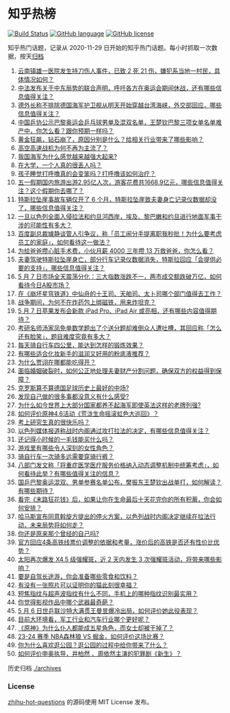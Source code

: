 # 知乎热榜
[![Build Status](https://github.com/ToWeLong/zhihu-hot-questions/workflows/CI/badge.svg)](https://github.com/ToWeLong/zhihu-hot-questions/actions)
[![GitHub language](https://img.shields.io/badge/language-golang-orange.svg)](https://golang.org/)
[![GitHub license](https://img.shields.io/github/license/ToWeLong/zhihu-hot-questions)](https://github.com/ToWeLong/zhihu-hot-questions/blob/main/LICENSE)

知乎热门话题，记录从 2020-11-29 日开始的知乎热门话题。每小时抓取一次数据，按天[归档](./archives)

<!-- BEGIN -->

1. [云南镇雄一医院发生持刀伤人事件，已致 2 死 21 伤，嫌犯系当地一村民，具体情况如何？](https://www.zhihu.com/question/655233854)
1. [中法发布关于中东局势的联合声明，呼吁各方在奥运会期间休战，还有哪些信息值得关注？](https://www.zhihu.com/question/655221347)
1. [德外长称不排除德国海军护卫舰从明天开始穿越台湾海峡，外交部回应，哪些信息值得关注？](https://www.zhihu.com/question/655218058)
1. [中国乒协公示巴黎奥运会乒乓球男单及混双名单，王楚钦巴黎三项女单名单难产中，你怎么看？跟你预期一样吗？](https://www.zhihu.com/question/655208081)
1. [黄金狂飙，钻石崩了，原因分别是什么？给相关行业带来了哪些影响？](https://www.zhihu.com/question/655199129)
1. [高空高速战机为何不再为主流了？](https://www.zhihu.com/question/49222927)
1. [我国海军为什么感觉越来越强大起来?](https://www.zhihu.com/question/646792200)
1. [在大学，一个人真的很丢人吗？](https://www.zhihu.com/question/654822740)
1. [孩子睡觉打呼噜真的会变笨吗？打呼噜该如何治疗？](https://www.zhihu.com/question/655132311)
1. [五一假期国内旅游出游2.95亿人次，游客花费共1668.9亿元，哪些信息值得关注？这个假期你去哪了？](https://www.zhihu.com/question/655122102)
1. [特斯拉坠崖事故车辆仅开了 6 个月，特斯拉坠崖致夫妻身亡记录仪数据却没了，哪些信息值得关注？](https://www.zhihu.com/question/655102254)
1. [一旦以色列全面入侵拉法和约旦河西岸，埃及、黎巴嫩和约旦进行地面军事干涉的可能性有多大？](https://www.zhihu.com/question/654418133)
1. [百度副总裁璩静谈管人引争议，称「员工闹分手提离职我秒批！为什么要考虑员工的家庭」，如何看待这一做法？](https://www.zhihu.com/question/655203171)
1. [为给爸爸攒心脏手术费，小伙月薪 4000 三年攒 13 万救爸爸，你怎么看？](https://www.zhihu.com/question/655144941)
1. [夫妻驾驶特斯拉坠崖身亡，部分行车记录仪数据消失，特斯拉回应「会提供必要的支持」，哪些信息值得关注？](https://www.zhihu.com/question/655131024)
1. [5 月 7 日市场全天震荡分化：三大指数涨跌不一，两市成交额跌破万亿，如何看待今日A股市场？](https://www.zhihu.com/question/655205401)
1. [在《崩坏星穹铁道》中仙舟的十王司、天舶司、太卜司哪个部门值得去工作？](https://www.zhihu.com/question/655052528)
1. [战争期间，为何不在炸药包上绑磁铁，用来炸坦克？](https://www.zhihu.com/question/654373899)
1. [5 月 7 日苹果发布会新款 iPad Pro、iPad Air 或亮相，还有哪些内容值得期待？](https://www.zhihu.com/question/655210702)
1. [考研名师汤家凤免单数学题出了个送分题却难倒众人遭吐槽，其回应称「怎么还有脸笑」，题目难度究竟有多大？](https://www.zhihu.com/question/655210515)
1. [每天骑自行车四公里，能达到怎样的锻炼效果？](https://www.zhihu.com/question/653193384)
1. [有哪些适合化妆新手的滋润又好用的粉底液推荐？](https://www.zhihu.com/question/643056290)
1. [为什么贾诩在哪都能吃得开？](https://www.zhihu.com/question/646684923)
1. [面临婚姻破裂时，如何公正地处理夫妻财产分割问题，确保双方的权益得到保障？](https://www.zhihu.com/question/655030325)
1. [克罗斯算不算德国足球历史上最好的中场?](https://www.zhihu.com/question/653476784)
1. [发现自己做的很多事都没意义有什么感受?](https://www.zhihu.com/question/655077844)
1. [为什么如今世界上大部分国家都养不起海军即使英法这样的老牌列强?](https://www.zhihu.com/question/655073330)
1. [如何评价原神4.6活动《荒泷生命摇滚虹色大巡回》？](https://www.zhihu.com/question/655204548)
1. [考上研究生真的很快乐吗？](https://www.zhihu.com/question/646190926)
1. [以色列媒体报道称战时内阁通过攻打拉法的决定，有哪些信息值得关注？](https://www.zhihu.com/question/655152661)
1. [还记得小时候的一毛钱能买什么吗？](https://www.zhihu.com/question/654887273)
1. [游戏里有哪些令人深刻的女性角色？](https://www.zhihu.com/question/274688602)
1. [骑自行车一次骑多远需要穿骑行裤？](https://www.zhihu.com/question/654594547)
1. [八部门发文称「将重症医学医疗服务价格纳入动态调整机制中统筹考虑」，如何看待此举？有哪些值得关注的信息？](https://www.zhihu.com/question/655140935)
1. [国乒巴黎奥运混双、男单参赛名单公布，樊振东王楚钦出战单打，如何解读？有哪些期待？](https://www.zhihu.com/question/655210328)
1. [看完《末路狂花钱》后，如果让你在生命最后十天花完你的所有积蓄，你会如何安排？](https://www.zhihu.com/question/654626485)
1. [哈马斯宣布同意斡旋方提出的停火方案，以色列战时内阁决定继续在拉法行动，未来局势将如何走？](https://www.zhihu.com/question/655202141)
1. [你还是原来那个曾经的自己吗?](https://www.zhihu.com/question/649724342)
1. [官方回应4条高铁线票价调整的依据和考量，涨价后的高铁是否还有性价比优势？](https://www.zhihu.com/question/655214325)
1. [太阳再次爆发 X4.5 级强耀斑，近 2 天内发生 3 次强耀斑活动，将带来哪些影响？](https://www.zhihu.com/question/655204806)
1. [要是自驾长途游，你会准备哪些零食和饮料？](https://www.zhihu.com/question/654800516)
1. [有没有一张照片可以证明你的猫此刻很幸福？](https://www.zhihu.com/question/643849949)
1. [短焦指纹与超声波指纹有什么不同，手机上的哪种指纹识别最实用？](https://www.zhihu.com/question/654056060)
1. [你觉得影视作品中哪个武器最奇葩？](https://www.zhihu.com/question/310409486)
1. [5 月 6 日世乒联沙特大满贯王曼昱爆冷出局，如何评价她此役表现？](https://www.zhihu.com/question/655163194)
1. [目前大环境看，军工行业和汽车行业哪个更好呢？](https://www.zhihu.com/question/525598682)
1. [《原神》为什么仆人都能成五星角色，而女士却被干掉了？](https://www.zhihu.com/question/655006215)
1. [23-24 赛季 NBA森林狼 VS 掘金，如何评价这场比赛？](https://www.zhihu.com/question/655206212)
1. [你为什么喜欢逛公园？逛公园的过程中给你带来了什么？](https://www.zhihu.com/question/653523269)
1. [如何评价申奥执导，井柏然 、周依然主演的犯罪剧《新生》？](https://www.zhihu.com/question/655147511)

<!-- END -->

历史归档 [./archives](./archives)


### License
[zhihu-hot-questions](https://github.com/towelong/zhihu-hot-questions) 的源码使用 MIT License 发布。